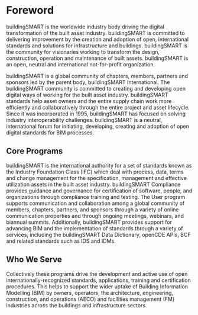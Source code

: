 # Foreword

buildingSMART is the worldwide industry body driving the digital transformation of the built asset industry. buildingSMART is committed to delivering improvement by the creation and adoption of open, international standards and solutions for infrastructure and buildings. buildingSMART is the community for visionaries working to transform the design, construction, operation and maintenance of built assets. buildingSMART is an open, neutral and international not-for-profit organization.

buildingSMART is a global community of chapters, members, partners and sponsors led by the parent body, buildingSMART International. The buildingSMART community is committed to creating and developing open digital ways of working for the built asset industry. buildingSMART standards help asset owners and the entire supply chain work more efficiently and collaboratively through the entire project and asset lifecycle. Since it was incorporated in 1995, buildingSMART has focused on solving industry interoperability challenges. buildingSMART is a neutral, international forum for initiating, developing, creating and adoption of open digital standards for BIM processes.

## Core Programs

buildingSMART is the international authority for a set of standards known as the Industry Foundation Class (IFC) which deal with process, data, terms and change management for the specification, management and effective utilization assets in the built asset industry. buildingSMART Compliance provides guidance and governance for certification of software, people, and organizations through compliance training and testing. The User program supports communication and collaboration among a global community of members, chapters, partners, and sponsors through a variety of online communication properties and through ongoing meetings, webinars, and biannual summits. Additionally, buildingSMART provides support for advancing BIM and the implementation of standards through a variety of services, including the buildingSMART Data Dictionary, openCDE APIs, BCF and related standards such as IDS and IDMs.

## Who We Serve

Collectively these programs drive the development and active use of open internationally-recognized standards, applications, training and certification procedures. This helps to support the wider uptake of Building Information Modelling (BIM) by owners, operators, the architecture, engineering, construction, and operations (AECO) and facilities management (FM) industries across the buildings and infrastructure sectors.
